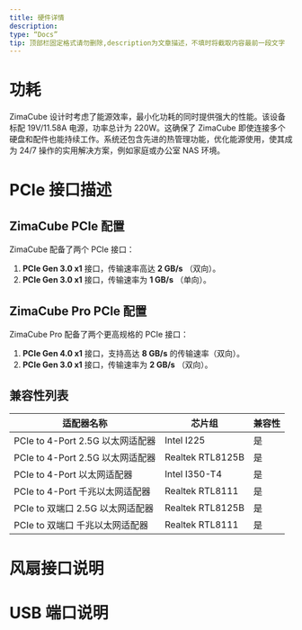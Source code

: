 ```yaml
---
title: 硬件详情
description:
type: “Docs”
tip: 顶部栏固定格式请勿删除,description为文章描述，不填时将截取内容最前一段文字
---
```

# 功耗
ZimaCube 设计时考虑了能源效率，最小化功耗的同时提供强大的性能。该设备标配 19V/11.58A 电源，功率总计为 220W。这确保了 ZimaCube 即使连接多个硬盘和配件也能持续工作。系统还包含先进的热管理功能，优化能源使用，使其成为 24/7 操作的实用解决方案，例如家庭或办公室 NAS 环境。

# PCIe 接口描述
## ZimaCube PCIe 配置
ZimaCube 配备了两个 PCIe 接口：
1. **PCIe Gen 3.0 x1** 接口，传输速率高达 **2 GB/s** （双向）。
2. **PCIe Gen 3.0 x1** 接口，传输速率为 **1 GB/s** （单向）。
## ZimaCube Pro PCIe 配置
ZimaCube Pro 配备了两个更高规格的 PCIe 接口：
1. **PCIe Gen 4.0 x1** 接口，支持高达 **8 GB/s** 的传输速率（双向）。
2. **PCIe Gen 3.0 x1** 接口，传输速率为 **2 GB/s** （双向）。

## 兼容性列表
| 适配器名称 | 芯片组 | 兼容性 |
| - | - | - |
| PCIe to 4-Port 2.5G 以太网适配器 | Intel I225 | 是 |
| PCIe to 4-Port 2.5G 以太网适配器 | Realtek RTL8125B | 是 |
| PCIe to 4-Port 以太网适配器 | Intel I350-T4 | 是 |
| PCIe to 4-Port 千兆以太网适配器 | Realtek RTL8111 | 是 |
| PCIe to 双端口 2.5G 以太网适配器 | Realtek RTL8125B | 是 |
| PCIe to 双端口 千兆以太网适配器 | Realtek RTL8111 | 是 |


# 风扇接口说明
# USB 端口说明